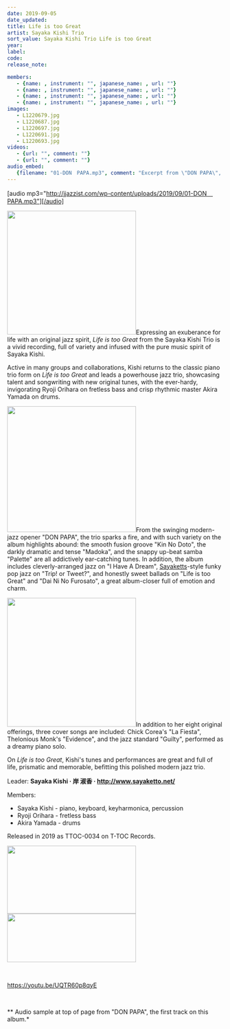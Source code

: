 ```yaml
---
date: 2019-09-05
date_updated: 
title: Life is too Great
artist: Sayaka Kishi Trio
sort_value: Sayaka Kishi Trio Life is too Great
year: 
label: 
code: 
release_note: 

members:
   - {name: , instrument: "", japanese_name: , url: ""}
   - {name: , instrument: "", japanese_name: , url: ""}
   - {name: , instrument: "", japanese_name: , url: ""}
   - {name: , instrument: "", japanese_name: , url: ""}
images: 
   - L1220679.jpg
   - L1220687.jpg
   - L1220697.jpg
   - L1220691.jpg
   - L1220693.jpg
videos: 
   - {url: "", comment: ""}
   - {url: "", comment: ""}
audio_embed:
   {filename: "01-DON　PAPA.mp3", comment: "Excerpt from \"DON PAPA\", the first track on this album:"}
---
```

[audio mp3="http://jjazzist.com/wp-content/uploads/2019/09/01-DON　PAPA.mp3"][/audio]

<a href="http://jjazzist.com/wp-content/uploads/2019/09/L1220679.jpg"><img class="size-medium wp-image-4513 alignright" src="http://jjazzist.com/wp-content/uploads/2019/09/L1220679-300x288.jpg" alt="" width="300" height="288" /></a>Expressing an exuberance for life with an original jazz spirit, *Life is too Great* from the Sayaka Kishi Trio is a vivid recording, full of variety and infused with the pure music spirit of Sayaka Kishi.

Active in many groups and collaborations, Kishi returns to the classic piano trio form on *Life is too Great* and leads a powerhouse jazz trio, showcasing talent and songwriting with new original tunes, with the ever-hardy, invigorating Ryoji Orihara on fretless bass and crisp rhythmic master Akira Yamada on drums.

<a href="http://jjazzist.com/wp-content/uploads/2019/09/L1220687.jpg"><img class="size-medium wp-image-4514 alignright" src="http://jjazzist.com/wp-content/uploads/2019/09/L1220687-300x293.jpg" alt="" width="300" height="293" /></a>From the swinging modern-jazz opener "DON PAPA", the trio sparks a fire, and with such variety on the album highlights abound: the smooth fusion groove "Kin No Doto", the darkly dramatic and tense "Madoka", and the snappy up-beat samba "Palette" are all addictively ear-catching tunes. In addition, the album includes cleverly-arranged jazz on "I Have A Dream", <a href="http://jjazzist.com/album/sayaketts-colors/">Sayaketts</a>-style funky pop jazz on "Trip! or Tweet?", and honestly sweet ballads on "Life is too Great" and "Dai Ni No Furosato", a great album-closer full of emotion and charm.

<a href="http://jjazzist.com/wp-content/uploads/2019/09/L1220697.jpg"><img class="size-medium wp-image-4517 alignright" src="http://jjazzist.com/wp-content/uploads/2019/09/L1220697-300x300.jpg" alt="" width="300" height="300" /></a>In addition to her eight original offerings, three cover songs are included: Chick Corea's "La Fiesta", Thelonious Monk's "Evidence", and the jazz standard "Guilty", performed as a dreamy piano solo.

On *Life is too Great*, Kishi's tunes and performances are great and full of life, prismatic and memorable, befitting this polished modern jazz trio.

Leader: <strong>Sayaka Kishi · 岸 淑香 · </strong><a href="http://www.sayaketto.net/"><strong>http://www.sayaketto.net/</strong></a>

Members:
<ul>
 	<li>Sayaka Kishi - piano, keyboard, keyharmonica, percussion</li>
 	<li>Ryoji Orihara - fretless bass</li>
 	<li>Akira Yamada - drums</li>
</ul>
Released in 2019 as TTOC-0034 on T-TOC Records.

<a href="http://jjazzist.com/wp-content/uploads/2019/09/L1220691.jpg"><img class="alignnone size-medium wp-image-4515" src="http://jjazzist.com/wp-content/uploads/2019/09/L1220691-300x158.jpg" alt="" width="300" height="158" /></a> <a href="http://jjazzist.com/wp-content/uploads/2019/09/L1220693.jpg"><img class="alignnone size-medium wp-image-4516" src="http://jjazzist.com/wp-content/uploads/2019/09/L1220693-300x113.jpg" alt="" width="300" height="113" /></a>

&nbsp;

https://youtu.be/UQTR60p8qyE

&nbsp;

** Audio sample at top of page from "DON PAPA", the first track on this album.*
